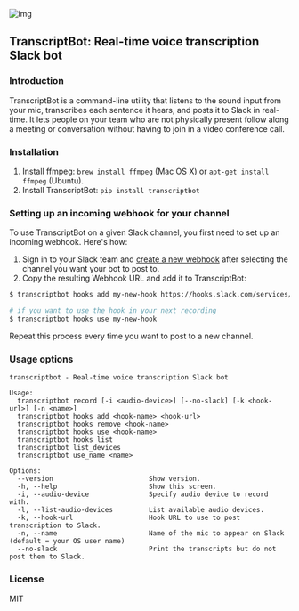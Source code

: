 ![img](http://i.imgur.com/mAaNgvr.gif)

## TranscriptBot: Real-time voice transcription Slack bot

### Introduction

TranscriptBot is a command-line utility that listens to the sound input from your mic, transcribes each sentence it hears, and posts it to Slack in real-time. It lets people on your team who are not physically present follow along a meeting or conversation without having to join in a video conference call.

### Installation

1. Install ffmpeg: `brew install ffmpeg` (Mac OS X) or `apt-get install ffmpeg` (Ubuntu).
2. Install TranscriptBot: `pip install transcriptbot`

### Setting up an incoming webhook for your channel

To use TranscriptBot on a given Slack channel, you first need to set up an incoming webhook. Here's how:

1. Sign in to your Slack team and [create a new webhook](https://my.slack.com/services/new/incoming-webhook/) after selecting the channel you want your bot to post to.
2. Copy the resulting Webhook URL and add it to TranscriptBot:

```bash
$ transcriptbot hooks add my-new-hook https://hooks.slack.com/services/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

# if you want to use the hook in your next recording
$ transcriptbot hooks use my-new-hook
```

Repeat this process every time you want to post to a new channel.

### Usage options

```
transcriptbot - Real-time voice transcription Slack bot

Usage:
  transcriptbot record [-i <audio-device>] [--no-slack] [-k <hook-url>] [-n <name>]
  transcriptbot hooks add <hook-name> <hook-url>
  transcriptbot hooks remove <hook-name>
  transcriptbot hooks use <hook-name>
  transcriptbot hooks list
  transcriptbot list_devices
  transcriptbot use_name <name>

Options:
  --version                        Show version.
  -h, --help                       Show this screen.
  -i, --audio-device               Specify audio device to record with.
  -l, --list-audio-devices         List available audio devices.
  -k, --hook-url                   Hook URL to use to post transcription to Slack.
  -n, --name                       Name of the mic to appear on Slack (default = your OS user name)
  --no-slack                       Print the transcripts but do not post them to Slack.
```

### License

MIT
